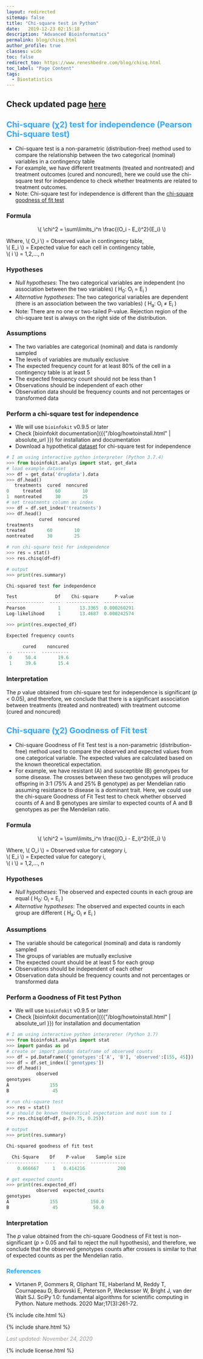 ```yaml
---
layout: redirected
sitemap: false
title: "Chi-square test in Python"
date:   2019-12-23 02:15:18
description: "Advanced Bioinformatics"
permalink: blog/chisq.html
author_profile: true
classes: wide
toc: false
redirect_too: https://www.reneshbedre.com/blog/chisq.html
toc_label: "Page Content"
tags:
  - Biostatistics
---
```


<h2>Check updated page <a href='https://www.reneshbedre.com/blog/chisq.html'>here</a></h2>



<script type="text/javascript" async src="https://cdnjs.cloudflare.com/ajax/libs/mathjax/2.7.5/MathJax.js?config=TeX-MML-AM_CHTML" async></script>


## <span style="color:#33a8ff"> Chi-square (χ2) test for independence (Pearson Chi-square test)</span>
 - Chi-square test is a non-parametric (distribution-free) method used to compare the relationship between the two 
   categorical (nominal) variables in a contingency table
 - For example, we have different treatments (treated and nontreated) and treatment outcomes (cured and noncured), here
   we could use the chi-square test for independence to check whether treatments are related to treatment outcomes.
 - Note: Chi-square test for independence is different than the 
   <a href='https://reneshbedre.github.io/blog/chisq.html#-what-is-a-chi-square-%CF%872-goodness-of-fit-test'>chi-square goodness of fit test</a>

### Formula

<p align="center">
  \( \chi^2 = \sum\limits_i^n \frac{(O_i - E_i)^2}{E_i}  \) 
  </p>  
  
   <p>
  Where, \(  O_i \)  = Observed value in contingency table,<br>
         \(  E_i \)  = Expected value for each cell in contingency table,<br> 
         \( i \) = 1,2,..., n 
   </p>
   
 
 
### Hypotheses
 - <i>Null hypotheses</i>: The two categorical variables are independent (no association between the two variables) 
   ( H<sub>0</sub>: O<sub>i</sub> = E<sub>i</sub> )  
 - <i>Alternative hypotheses</i>: The two categorical variables are dependent (there is an association between the two 
   variables) ( H<sub>a</sub>: O<sub>i</sub> &ne; E<sub>i</sub> )  
- Note: There are no one or two-tailed P-value. Rejection region of the chi-square test is always on the right side of 
  the distribution.
 
### Assumptions
- The two variables are categorical (nominal) and data is randomly sampled
- The levels of variables are mutually exclusive 
- The expected frequency count for at least 80% of the cell in a contingency table is at least 5
- The expected frequency count should not be less than 1
- Observations should be independent of each other
- Observation data should be frequency counts and not percentages or transformed data

### Perform a chi-square test for independence 
- We will use `bioinfokit` v0.9.5 or later
- Check [bioinfokit documentation]({{"/blog/howtoinstall.html" | absolute_url }}) for installation and documentation
- Download a hypothetical <a href="/assets/posts/chisq/drugdata.csv">dataset</a> for chi-square test for independence

```python
# I am using interactive python interpreter (Python 3.7.4)
>>> from bioinfokit.analys import stat, get_data
# load example dataset
>>> df = get_data('drugdata').data
>>> df.head()
   treatments  cured  noncured
0     treated     60        10
1  nontreated     30        25
# set treatments column as index
>>> df = df.set_index('treatments')
>>> df.head()
            cured  noncured
treatments
treated        60        10
nontreated     30        25

# run chi-square test for independence
>>> res = stat()
>>> res.chisq(df=df)

# output
>>> print(res.summary)

Chi-squared test for independence

Test              Df    Chi-square      P-value
--------------  ----  ------------  -----------
Pearson            1       13.3365  0.000260291
Log-likelihood     1       13.4687  0.000242574

>>> print(res.expected_df)

Expected frequency counts

      cured    noncured
--  -------  ----------
 0     50.4        19.6
 1     39.6        15.4

``` 

<!--
Generated mosaic plot,

<p align="center">
<img src="/assets/posts/chisq/mosaic.png" width="500">
</p>

-->

### Interpretation
The <i>p</i> value obtained from chi-square test for independence is significant (<i>p</i> < 0.05), and therefore, we 
conclude that there is a significant association between treatments (treated and nontreated) with treatment outcome 
(cured and noncured)


## <span style="color:#33a8ff"> Chi-square (χ2) Goodness of Fit test </span>
- Chi-square Goodness of Fit Test test is a non-parametric (distribution-free) method used to compare the observed and 
  expected values from one categorical variable. The expected values are calculated based on the known theoretical 
  expectation.
- For example, we have resistant (A)  and susceptible (B) genotypes for some disease. The crosses between these
  two genotypes will produce offspring in 3:1  (75% A and 25% B genotype) as per Mendelian ratio assuming resistance to 
  disease is a dominant trait. Here, we could use the chi-square Goodness of Fit Test test to check whether observed 
  counts of A and B genotypes are similar to expected counts of A and B genotypes as per the Mendelian ratio.

### Formula

<p align="center">
  \( \chi^2 = \sum\limits_i^n \frac{(O_i - E_i)^2}{E_i}  \) 
  </p>  
  
   <p>
  Where, \(  O_i \)  = Observed value for category i,<br>
         \(  E_i \)  = Expected value for category i,<br> 
         \( i \) = 1,2,..., n 
   </p>
  
### Hypotheses  
 - <i>Null hypotheses</i>: The observed and expected counts in each group are equal ( H<sub>0</sub>: O<sub>i</sub> = E<sub>i</sub> )  
 - <i>Alternative hypotheses</i>: The observed and expected counts in each group are different  ( H<sub>a</sub>: O<sub>i</sub> &ne; E<sub>i</sub> )  
  
### Assumptions
- The variable should be categorical (nominal) and data is randomly sampled
- The groups of variables are mutually exclusive 
- The expected count should be at least 5 for each group
- Observations should be independent of each other
- Observation data should be frequency counts and not percentages or transformed data  
  
### Perform a Goodness of Fit test Python
- We will use `bioinfokit` v0.9.5 or later
- Check [bioinfokit documentation]({{"/blog/howtoinstall.html" | absolute_url }}) for installation and documentation

```python
# I am using interactive python interpreter (Python 3.7)
>>> from bioinfokit.analys import stat
>>> import pandas as pd
# create or import pandas dataframe of observed counts
>>> df = pd.DataFrame({'genotypes':['A', 'B'], 'observed':[155, 45]})
>>> df = df.set_index(['genotypes'])
>>> df.head()
           observed
genotypes
A               155
B                45

# run chi-square test 
>>> res = stat()
# p should be known theoretical expectation and must sum to 1
>>> res.chisq(df=df, p=(0.75, 0.25))

# output
>>> print(res.summary)

Chi-squared goodness of fit test

  Chi-Square    Df    P-value    Sample size
------------  ----  ---------  -------------
    0.666667     1   0.414216            200

# get expected counts
>>> print(res.expected_df)
           observed  expected_counts
genotypes
A               155            150.0
B                45             50.0

``` 

### Interpretation
The <i>p</i> value obtained from the chi-square Goodness of Fit test  is non-significant (<i>p</i> > 0.05 and fail to 
reject the null hypothesis), and therefore, we conclude that the observed genotypes counts after crosses is similar to 
that of expected counts as per the Mendelian ratio.


### <span style="color:#33a8ff"> References </span>
- Virtanen P, Gommers R, Oliphant TE, Haberland M, Reddy T, Cournapeau D, Burovski E, Peterson P, Weckesser W, Bright J, van der Walt SJ.
  SciPy 1.0: fundamental algorithms for scientific computing in Python. Nature methods. 2020 Mar;17(3):261-72.


<p>
{% include  cite.html %}
</p>

<p>
{% include  share.html %}
</p>
    
<span style="color:#9e9696"><i> Last updated: November 24, 2020</i> </span>    

<p>
{% include  license.html %}
</p>